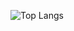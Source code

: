 
![Top Langs](https://github-readme-stats.vercel.app/api/top-langs/?username=deola-q&layout=compact)
